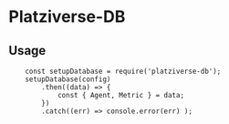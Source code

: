 # Platziverse-DB
## Usage
``` JS
	const setupDatabase = require('platziverse-db');
	setupDatabase(config)
		.then((data) => {
			const { Agent, Metric } = data;
		})
		.catch((err) => console.error(err) );
```
